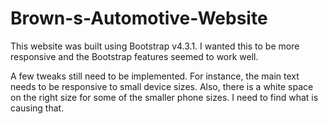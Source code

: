 # Brown-s-Automotive-Website

This website was built using Bootstrap v4.3.1.  I wanted this to be more responsive and the Bootstrap features seemed to work well.

A few tweaks still need to be implemented.  For instance, the main text needs to be responsive to small device sizes.  Also, there is a white space on the right size for some of the smaller phone sizes.  I need to find what is causing that.
